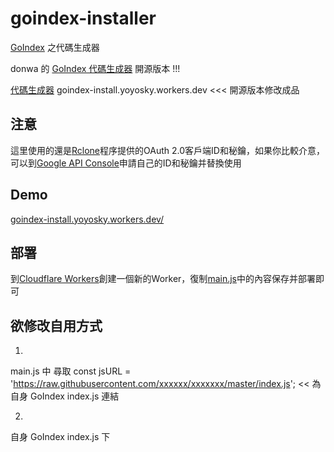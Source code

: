 # goindex-installer
[GoIndex](https://github.com/donwa/goindex) 之代碼生成器

donwa 的 [GoIndex 代碼生成器](https://install.gd.workers.dev/) 開源版本 !!!

[代碼生成器](https://goindex-install.yoyosky.workers.dev/) goindex-install.yoyosky.workers.dev <<< 開源版本修改成品

## 注意
這里使用的還是[Rclone](https://github.com/rclone/rclone)程序提供的OAuth 2.0客戶端ID和秘鑰，如果你比較介意，可以到[Google API Console](https://console.developers.google.com)申請自己的ID和秘鑰并替換使用

## Demo
[goindex-install.yoyosky.workers.dev/](https://goindex-install.yoyosky.workers.dev/)

## 部署
到[Cloudflare Workers](https://dash.cloudflare.com)創建一個新的Worker，復制[main.js](main.js)中的內容保存并部署即可

## 欲修改自用方式
1.
main.js 中 尋取
const jsURL = 'https://raw.githubusercontent.com/xxxxxx/xxxxxxx/master/index.js'; << 為自身 GoIndex index.js 連結

2.
自身 GoIndex index.js 下
<script src="//cdn.xxxxxxxxxxxxxxxxxxxxxxxxxxxxxxxx,gh/此處/themes/${authConfig.theme}/app.js 為本身所有 GoIndex 帳ID/goindex名

